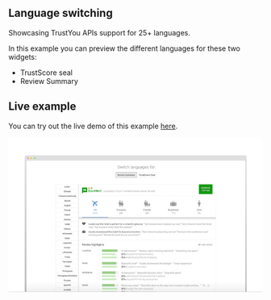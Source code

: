Language switching
------------------

Showcasing TrustYou APIs support for 25+ languages. 

In this example you can preview the different languages for these two widgets:
- TrustScore seal
- Review Summary


Live example
------------

You can try out the live demo of this example [here](http://trustyou.github.io/example-languages/).


![alt tag](img/preview.jpg)